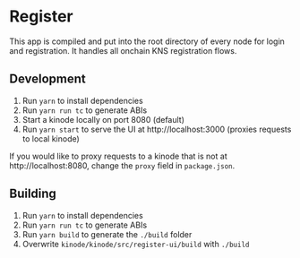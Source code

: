 # Register
This app is compiled and put into the root directory of every node for login and registration. It handles all onchain KNS registration flows.

## Development

1. Run `yarn` to install dependencies
1. Run `yarn run tc` to generate ABIs
1. Start a kinode locally on port 8080 (default)
1. Run `yarn start` to serve the UI at http://localhost:3000 (proxies requests to local kinode)

If you would like to proxy requests to a kinode that is not at http://localhost:8080, change the `proxy` field in `package.json`.

## Building

1. Run `yarn` to install dependencies
1. Run `yarn run tc` to generate ABIs
1. Run `yarn build` to generate the `./build` folder
1. Overwrite `kinode/kinode/src/register-ui/build` with `./build`
